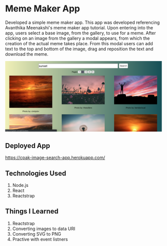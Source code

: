 # Meme Maker App

Developed a simple meme maker app. This app was developed referencing Avanthika Meenakshi's meme maker app tutorial. Upon entering into the app, users select a base image, from the gallery, to use for a meme. After clicking on an image from the gallery a modal appears, from which the creation of the actual meme takes place. From this modal users can add text to the top and bottom of the image, drag and reposition the text and download the meme.

![alt text](https://github.com/cpak125/Image_Search_App/blob/master/img/screenshot.png)

## Deployed App
https://cpak-image-search-app.herokuapp.com/

## Technologies Used
1. Node.js
2. React
3. Reactstrap

## Things I Learned
1. Reactstrap
2. Converting images to data URI
3. Converting SVG to PNG 
4. Practive with event listners